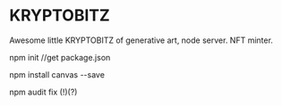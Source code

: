 # KRYPTOBITZ
Awesome little KRYPTOBITZ of generative art, node server. NFT minter.


npm init //get package.json

 npm install canvas --save

 npm audit fix (!)(?)

